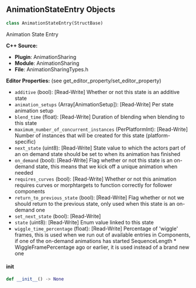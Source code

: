 ## AnimationStateEntry Objects

```python
class AnimationStateEntry(StructBase)
```

Animation State Entry

**C++ Source:**

- **Plugin**: AnimationSharing
- **Module**: AnimationSharing
- **File**: AnimationSharingTypes.h

**Editor Properties:** (see get_editor_property/set_editor_property)

- ``additive`` (bool):  [Read-Write] Whether or not this state is an additive state
- ``animation_setups`` (Array[AnimationSetup]):  [Read-Write] Per state animation setup
- ``blend_time`` (float):  [Read-Write] Duration of blending when blending to this state
- ``maximum_number_of_concurrent_instances`` (PerPlatformInt):  [Read-Write] Number of instances that will be created for this state (platform-specific)
- ``next_state`` (uint8):  [Read-Write] State value to which the actors part of an on demand state should be set to when its animation has finished
- ``on_demand`` (bool):  [Read-Write] Flag whether or not this state is an on-demand state, this means that we kick off a unique animation when needed
- ``requires_curves`` (bool):  [Read-Write] Whether or not this animation requires curves or morphtargets to function correctly for follower components
- ``return_to_previous_state`` (bool):  [Read-Write] Flag whether or not we should return to the previous state, only used when this state is an on-demand one
- ``set_next_state`` (bool):  [Read-Write]
- ``state`` (uint8):  [Read-Write] Enum value linked to this state
- ``wiggle_time_percentage`` (float):  [Read-Write] Percentage of 'wiggle' frames, this is used when we run out of available entries in Components, if one of the on-demand animations has started SequenceLength * WiggleFramePercentage ago or earlier,
        it is used instead of a brand new one

<a id="unreal.AnimationStateEntry.__init__"></a>

#### __init__

```python
def __init__() -> None
```

<a id="unreal.MetasoundFrontendDocumentMetadata"></a>